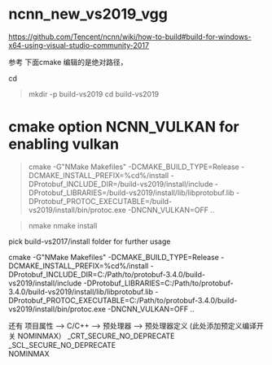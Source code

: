 # ncnn_new_vs2019_vgg

https://github.com/Tencent/ncnn/wiki/how-to-build#build-for-windows-x64-using-visual-studio-community-2017

参考
下面cmake 编辑的是绝对路径，

cd <ncnn-root-dir>
> mkdir -p build-vs2019
> cd build-vs2019

# cmake option NCNN_VULKAN for enabling vulkan
> cmake -G"NMake Makefiles" -DCMAKE_BUILD_TYPE=Release -DCMAKE_INSTALL_PREFIX=%cd%/install -DProtobuf_INCLUDE_DIR=<protobuf-root-dir>/build-vs2019/install/include -DProtobuf_LIBRARIES=<protobuf-root-dir>/build-vs2019/install/lib/libprotobuf.lib -DProtobuf_PROTOC_EXECUTABLE=<protobuf-root-dir>/build-vs2019/install/bin/protoc.exe -DNCNN_VULKAN=OFF ..

> nmake
> nmake install

pick build-vs2017/install folder for further usage


cmake -G"NMake Makefiles" -DCMAKE_BUILD_TYPE=Release -DCMAKE_INSTALL_PREFIX=%cd%/install -DProtobuf_INCLUDE_DIR=C:/Path/to/protobuf-3.4.0/build-vs2019/install/include -DProtobuf_LIBRARIES=C:/Path/to/protobuf-3.4.0/build-vs2019/install/lib/libprotobuf.lib -DProtobuf_PROTOC_EXECUTABLE=C:/Path/to/protobuf-3.4.0/build-vs2019/install/bin/protoc.exe -DNCNN_VULKAN=OFF ..


还有  项目属性   ——> C/C++ ——> 预处理器 ——> 预处理器定义 (此处添加预定义编译开关   NOMINMAX）
_CRT_SECURE_NO_DEPRECATE   
_SCL_SECURE_NO_DEPRECATE   
NOMINMAX

